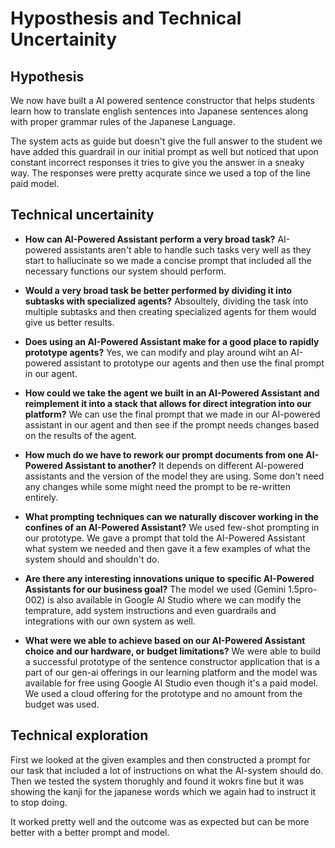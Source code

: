 # Hyposthesis and Technical Uncertainity

## Hypothesis

We now have built a AI powered sentence constructor that helps students learn how to translate english sentences into Japanese sentences along with proper grammar rules of the Japanese Language.

The system acts as guide but doesn't give the full answer to the student we have added this guardrail in our initial prompt as well but noticed that upon constant incorrect responses it tries to give you the answer in a sneaky way. The responses were pretty acqurate since we used a top of the line paid model.

## Technical uncertainity

- **How can AI-Powered Assistant perform a very broad task?**
  AI-powered assistants aren't able to handle such tasks very well as they start to hallucinate so we made a concise prompt that included all the necessary functions our system should perform.

- **Would a very broad task be better performed by dividing it into subtasks with specialized agents?**
  Absoultely, dividing the task into multiple subtasks and then creating specialized agents for them would give us better results.

- **Does using an AI-Powered Assistant make for a good place to rapidly prototype agents?**
  Yes, we can modify and play around wiht an AI-powered assistant to prototype our agents and then use the final prompt in our agent.

- **How could we take the agent we built in an AI-Powered Assistant and reimplement it into a stack that allows for direct integration into our platform?**
  We can use the final prompt that we made in our AI-powered assistant in our agent and then see if the prompt needs changes based on the results of the agent.

- **How much do we have to rework our prompt documents from one AI-Powered Assistant to another?**
  It depends on different AI-powered assistants and the version of the model they are using. Some don't need any changes while some might need the prompt to be re-written entirely.

- **What prompting techniques can we naturally discover working in the confines of an AI-Powered Assistant?**
  We used few-shot prompting in our prototype. We gave a prompt that told the AI-Powered Assistant what system we needed and then gave it a few examples of what the system should and shouldn't do.

- **Are there any interesting innovations unique to specific AI-Powered Assistants for our business goal?**
  The model we used (Gemini 1.5pro-002) is also available in Google AI Studio where we can modify the temprature, add system instructions and even guardrails and integrations with our own system as well.

- **What were we able to achieve based on our AI-Powered Assistant choice and our hardware, or budget limitations?**
  We were able to build a successful prototype of the sentence constructor application that is a part of our gen-ai offerings in our learning platform and the model was available for free using Google AI Studio even though it's a paid model. We used a cloud offering for the prototype and no amount from the budget was used.

## Technical exploration

First we looked at the given examples and then constructed a prompt for our task that included a lot of instructions on what the AI-system should do. Then we tested the system thorughly and found it wokrs fine but it was showing the kanji for the japanese words which we again had to instruct it to stop doing.

It worked pretty well and the outcome was as expected but can be more better with a better prompt and model.
